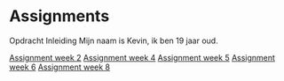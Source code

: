 

# Assignments
Opdracht Inleiding
Mijn naam is Kevin, ik ben 19 jaar oud.


[Assignment week 2](https://github.com/kevinvaneijden/Assignments/blob/master/Assignment_week_2%20(Notebook).ipynb)
[Assignment week 4](http://localhost:8888/notebooks/Documents/Universiteit/Jaar%201/Semester%202/Progamming%20for%20Economics/Assignment_week_4.ipynb)
[Assignment week 5](https://github.com/kevinvaneijden/Assignments/blob/master/Assignment_week_5.ipynb)
[Assignment week 6](https://github.com/kevinvaneijden/Assignments/blob/master/assignment4.ipynb)
[Assignment week 8](https://github.com/kevinvaneijden/Assignments/blob/master/assignment5.ipynb)
